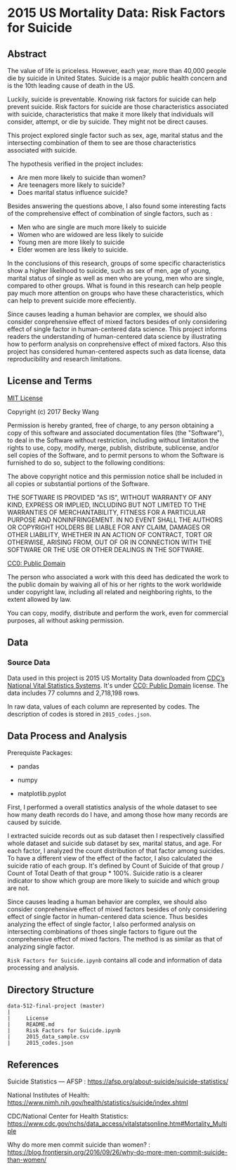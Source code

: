 # 2015 US Mortality Data: Risk Factors for Suicide

## Abstract
The value of life is priceless. However, each year, more than 40,000 people die by suicide in United States. Suicide is a major public health concern and is the 10th leading cause of death in the US. 

Luckily, suicide is preventable. Knowing risk factors for suicide can help prevent suicide. Risk factors for suicide are those characteristics associated with suicide, characteristics that make it more likely that individuals will consider, attempt, or die by suicide. They might not be direct causes.

This project explored single factor such as sex, age, marital status and the intersecting combination of them to see are those characteristics associated with suicide.

The hypothesis verified in the project includes:
- Are men more likely to suicide than women?
- Are teenagers more likely to suicide?
- Does marital status influence suicide?

Besides answering the questions above, I also found some interesting facts of the comprehensive effect of combination of single factors, such as :
- Men who are single are much more likely to suicide 
- Women who are widowed are less likely to suicide
- Young men are more likely to suicide
- Elder women are less likely to suicide.

In the conclusions of this research, groups of some specific characteristics show a higher likelihood to suicide, such as sex of men, age of young, marital status of single as well as men who are young, men who are single, compared to other groups. What is found in this research can help people pay much more attention on groups who have these characteristics, which can help to prevent suicide more effeciently.

Since causes leading a human behavior are complex, we should also consider conprehensive effect of mixed factors besides of only considering effect of single factor in human-centered data science. This project informs readers the understanding of human-centered data science by illustrating how to perform analysis on conprehensive effect of mixed factors. Also this project has considered human-centered aspects such as data license, data reproducibility and research limitations. 

## License and Terms
[MIT License](https://opensource.org/licenses/MIT)

Copyright (c) 2017 Becky Wang

Permission is hereby granted, free of charge, to any person obtaining a copy
of this software and associated documentation files (the "Software"), to deal
in the Software without restriction, including without limitation the rights
to use, copy, modify, merge, publish, distribute, sublicense, and/or sell
copies of the Software, and to permit persons to whom the Software is
furnished to do so, subject to the following conditions:

The above copyright notice and this permission notice shall be included in all
copies or substantial portions of the Software.

THE SOFTWARE IS PROVIDED "AS IS", WITHOUT WARRANTY OF ANY KIND, EXPRESS OR
IMPLIED, INCLUDING BUT NOT LIMITED TO THE WARRANTIES OF MERCHANTABILITY,
FITNESS FOR A PARTICULAR PURPOSE AND NONINFRINGEMENT. IN NO EVENT SHALL THE
AUTHORS OR COPYRIGHT HOLDERS BE LIABLE FOR ANY CLAIM, DAMAGES OR OTHER
LIABILITY, WHETHER IN AN ACTION OF CONTRACT, TORT OR OTHERWISE, ARISING FROM,
OUT OF OR IN CONNECTION WITH THE SOFTWARE OR THE USE OR OTHER DEALINGS IN THE
SOFTWARE.


[CC0: Public Domain](https://creativecommons.org/publicdomain/zero/1.0/)

The person who associated a work with this deed has dedicated the work to the public domain by waiving all of his or her rights to the work worldwide under copyright law, including all related and neighboring rights, to the extent allowed by law.

You can copy, modify, distribute and perform the work, even for commercial purposes, all without asking permission. 

## Data

### Source Data

Data used in this project is 2015 US Mortality Data downloaded from [CDC’s National Vital Statistics Systems](https://www.cdc.gov/nchs/data_access/vitalstatsonline.htm#Mortality_Multiple). It's under [CC0: Public Domain](https://creativecommons.org/publicdomain/zero/1.0/) license. The data includes 77 columns and 2,718,198 rows.

In raw data, values of each column are represented by codes. The description of codes is stored in ```2015_codes.json```.

## Data Process and Analysis

Prerequiste Packages:

- pandas

- numpy

- matplotlib.pyplot

First, I performed a overall statistics analysis of the whole dataset to see how many death records do I have, and among those how many records are caused by suicide.

I extracted suicide records out as sub dataset then I respectively classified whole dataset and suicide sub dataset by sex, marital status, and age. For each factor, I analyzed the count distribution of that factor among suicides. To have a different view of the effect of the factor, I also calculated the suicide ratio of each group. It's defined by Count of Suicide of that group / Count of Total Death of that group * 100%. Suicide ratio is a clearer indicator to show which group are more likely to suicide and which group are not.

Since causes leading a human behavior are complex, we should also consider conprehensive effect of mixed factors besides of only considering effect of single factor in human-centered data science. Thus besides analyzing the effect of single factor, I also performed analysis on intersecting combinations of thoes single factors to figure out the comprehensive effect of mixed factors. The method is as similar as that of analyzing single factor.


```Risk Factors for Suicide.ipynb``` contains all code and information of data processing and analysis.


## Directory Structure
```
data-512-final-project (master)
|
|     License
|     README.md
|     Risk Factors for Suicide.ipynb
|     2015_data_sample.csv
|     2015_codes.json

```
## References


Suicide Statistics — AFSP : https://afsp.org/about-suicide/suicide-statistics/

National Institutes of Health: https://www.nimh.nih.gov/health/statistics/suicide/index.shtml

CDC/National Center for Health Statistics: https://www.cdc.gov/nchs/data_access/vitalstatsonline.htm#Mortality_Multiple

Why do more men commit suicide than women? : https://blog.frontiersin.org/2016/09/26/why-do-more-men-commit-suicide-than-women/

